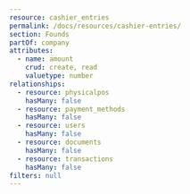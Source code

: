 ```yaml
---
resource: cashier_entries
permalink: /docs/resources/cashier-entries/
section: Founds
partOf: company
attributes:
  - name: amount
    crud: create, read
    valuetype: number
relationships:
  - resource: physicalpos
    hasMany: false
  - resource: payment_methods
    hasMany: false
  - resource: users
    hasMany: false
  - resource: documents
    hasMany: false
  - resource: transactions
    hasMany: false
filters: null
---
```

